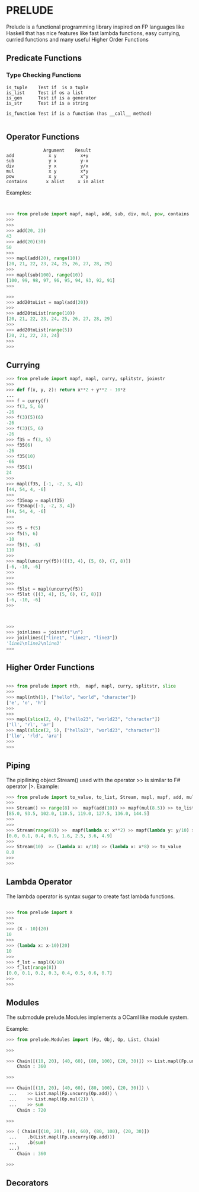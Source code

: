 # PRELUDE

Prelude is a functional programming library inspired on FP languages like Haskell that has nice features like fast lambda 
functions, easy currying, curried functions and many useful Higher Order Functions



## Predicate Functions

### Type Checking Functions

```
is_tuple    Test if  is a tuple
is_list     Test if os a list
is_gen      Test if is a generator
is_str      Test if is a string

is_function Test if is a function (has __call__ method)


```


## Operator Functions

```
              Argument    Result
add             x y         x+y
sub             y x         y-x
div             y x         y/x
mul             x y         x*y
pow             x y         x^y
contains       x alist     x in alist
```

Examples:

```python


>>> from prelude import mapf, mapl, add, sub, div, mul, pow, contains
>>>
>>>
>>> add(20, 23)
43
>>> add(20)(30)
50
>>> 
>>> mapl(add(20), range(10))
[20, 21, 22, 23, 24, 25, 26, 27, 28, 29]
>>> 
>>> mapl(sub(100), range(10))
[100, 99, 98, 97, 96, 95, 94, 93, 92, 91]
>>> 

>>> 
>>> add20toList = mapl(add(20))
>>> 
>>> add20toList(range(10))
[20, 21, 22, 23, 24, 25, 26, 27, 28, 29]
>>> 
>>> add20toList(range(5))
[20, 21, 22, 23, 24]
>>> 
>>> 

```

## Currying



```python
>>> from prelude import mapf, mapl, curry, splitstr, joinstr
>>> 
>>> def f(x, y, z): return x**2 + y**2 - 10*z
... 
>>> f = curry(f)
>>> f(3, 5, 6)
-26
>>> f(3)(5)(6)
-26
>>> f(3)(5, 6)
-26
>>> f35 = f(3, 5)
>>> f35(6)
-26
>>> f35(10)
-66
>>> f35(1)
24
>>> 
>>> mapl(f35, [-1, -2, 3, 4])
[44, 54, 4, -6]
>>> 
>>> f35map = mapl(f35)
>>> f35map([-1, -2, 3, 4])
[44, 54, 4, -6]
>>>
>>>
>>> f5 = f(5)
>>> f5(5, 6)
-10
>>> f5(5, -6)
110
>>> 
>>> mapl(uncurry(f5))([(3, 4), (5, 6), (7, 8)])
[-6, -10, -6]
>>> 
>>> 
>>> 
>>> f5lst = mapl(uncurry(f5))
>>> f5lst ([(3, 4), (5, 6), (7, 8)])
[-6, -10, -6]
>>> 



>>> 
>>> joinlines = joinstr("\n")
>>> joinlines(["line1", "line2", "line3"])
'line1\nline2\nline3'
>>> 

```

## Higher Order Functions

```python

>>> from prelude import nth,  mapf, mapl, curry, splitstr, slice
>>> 
>>> mapl(nth(1), ["hello", "world", "character"])
['e', 'o', 'h']
>>> 
>>> 
>>> mapl(slice(2, 4), ["hello23", "world23", "character"])
['ll', 'rl', 'ar']
>>> mapl(slice(2, 5), ["hello23", "world23", "character"])
['llo', 'rld', 'ara']
>>> 
>>> 

```

## Piping

The pipilining object Stream() used with the operator >> is similar to F# operator |>. Example:

```python
>>> from prelude import to_value, to_list, Stream, mapl, mapf, add, mul
>>> 
>>> Stream() >> range(8) >>  mapf(add(10)) >> mapf(mul(8.5)) >> to_list 
[85.0, 93.5, 102.0, 110.5, 119.0, 127.5, 136.0, 144.5]
>>> 
>>> 
>>> Stream(range(8)) >>  mapf(lambda x: x**2) >> mapf(lambda y: y/10) >> to_list 
[0.0, 0.1, 0.4, 0.9, 1.6, 2.5, 3.6, 4.9]
>>> 
>>> Stream(10)  >> (lambda x: x/10) >> (lambda x: x*8) >> to_value 
8.0
>>> 
>>> 
```

## Lambda Operator

The lambda operator is syntax sugar to create fast lambda functions.

```python

>>> from prelude import X
>>> 
>>> 
>>> (X - 10)(20)
10
>>> 
>>> (lambda x: x-10)(20)
10
>>> 
>>> f_lst = mapl(X/10)
>>> f_lst(range(8))
[0.0, 0.1, 0.2, 0.3, 0.4, 0.5, 0.6, 0.7]
>>> 
>>> 

```


## Modules

The submodule prelude.Modules implements a OCaml like module system.

Example:

```python
>>> from prelude.Modules import (Fp, Obj, Op, List, Chain)

>>> 

>>> Chain([(10, 20), (40, 60), (80, 100), (20, 30)]) >> List.mapl(Fp.uncurry(Op.add)) >> sum
    Chain : 360

>>> 

>>> Chain([(10, 20), (40, 60), (80, 100), (20, 30)]) \
 ...    >> List.mapl(Fp.uncurry(Op.add)) \
 ...    >> List.mapl(Op.mul(2)) \
 ...    >> sum
    Chain : 720

>>> 

>>> ( Chain([(10, 20), (40, 60), (80, 100), (20, 30)])
 ...    .b(List.mapl(Fp.uncurry(Op.add)))
 ...    .b(sum)
 ...)
    Chain : 360

>>> 
```

## Decorators

